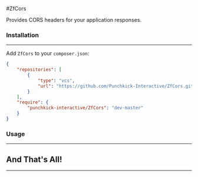 #ZfCors

Provides CORS headers for your application responses.

### Installation
----------------

Add `ZfCors` to your `composer.json`:

~~~json
{
    "repositories": [
        {
            "type": "vcs",
            "url": "https://github.com/Punchkick-Interactive/ZfCors.git"
        }
    ],
    "require": {
        "punchkick-interactive/ZfCors": "dev-master"
    }
}
~~~

### Usage
---------

## And That's All!
------------------
